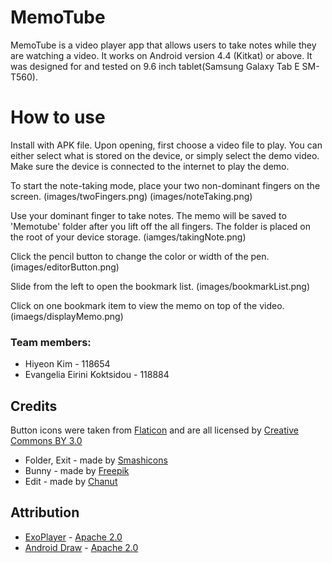 # MemoTube
MemoTube is a video player app that allows users to take notes while they are watching a video.
It works on Android version 4.4 (Kitkat) or above. It was designed for and tested on 9.6 inch tablet(Samsung Galaxy Tab E SM-T560).

# How to use
Install with APK file. Upon opening, first choose a video file to play. You can either select what is stored on the device, or simply select the demo video. Make sure the device is connected to the internet to play the demo.

To start the note-taking mode, place your two non-dominant fingers on the screen.
(images/twoFingers.png)
(images/noteTaking.png)

Use your dominant finger to take notes. The memo will be saved to 'Memotube' folder after you lift off the all fingers. The folder is placed on the root of your device storage.
(iamges/takingNote.png)

Click the pencil button to change the color or width of the pen.
(images/editorButton.png)

Slide from the left to open the bookmark list.
(images/bookmarkList.png)

Click on one bookmark item to view the memo on top of the video.
(imaegs/displayMemo.png)

### Team members:
* Hiyeon Kim - 118654
* Evangelia Eirini Koktsidou - 118884

## Credits
Button icons were taken from [Flaticon](www.flaticon.com) and are all licensed by [Creative Commons BY 3.0](http://creativecommons.org/licenses/by/3.0/)

* Folder, Exit - made by [Smashicons](https://www.flaticon.com/authors/smashicons)
* Bunny - made by [Freepik](http://www.freepik.com)
* Edit - made by [Chanut](https://www.flaticon.com/authors/chanut)

## Attribution
* [ExoPlayer](https://google.github.io/ExoPlayer/) - [Apache 2.0](http://www.apache.org/licenses/LICENSE-2.0)
* [Android Draw](https://github.com/divyanshub024/AndroidDraw) - [Apache 2.0](http://www.apache.org/licenses/LICENSE-2.0)

